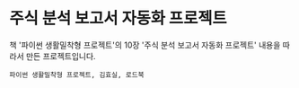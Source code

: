 # 주식 분석 보고서 자동화 프로젝트

책 '파이썬 생활밀착형 프로젝트'의 10장 '주식 분석 보고서 자동화 프로젝트' 내용을 따라서 만든 프로젝트입니다.


`파이썬 생활밀착형 프로젝트, 김효실, 로드북`

